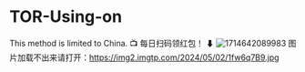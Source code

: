 # TOR-Using-on
This method is limited to China.
📺 
每日扫码领红包！
⬇
![1714642089983](https://github.com/AUSyecklp/TOR-Using-on/assets/73651864/8fd118f1-2563-4051-bfd1-731ec12066f0)
图片加载不出来请打开：https://img2.imgtp.com/2024/05/02/1fw6q7B9.jpg

